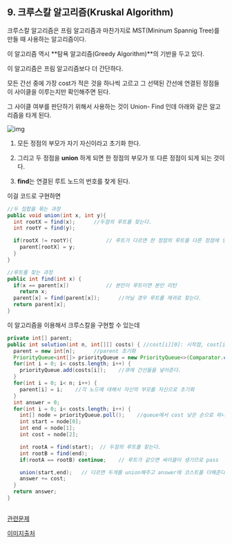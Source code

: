 ## 9. 크루스칼 알고리즘(Kruskal Algorithm)

크루스칼 알고리즘은 프림 알고리즘과 마찬가지로 MST(Mininum Spannig Tree)를 만들 때 사용하는 알고리즘이다. 

이 알고리즘 역시 **탐욕 알고리즘(Greedy Algorithm)**의 기반을 두고 있다.

이 알고리즘은 프림 알고리즘보다 더 간단하다. 



모든 간선 중에 가장 cost가 적은 것을 하나씩 고르고 그 선택된 간선에 연결된 정점들이 사이클을 이루는지만 확인해주면 된다. 

그 사이클 여부를 판단하기 위해서 사용하는 것이 Union- Find 인데 아래와 같은 알고리즘을 타게 된다. 

![img](https://gmlwjd9405.github.io/images/algorithm-union-find/union-find-example.png)


1. 모든 정점의 부모가 자기 자신이라고 초기화 한다. 

2. 그리고 두 정점을 **union** 하게 되면 한 정점의 부모가 또 다른 정점이 되게 되는 것이다. 
3. **find**는 연결된 루트 노드의 번호를 찾게 된다. 

이걸 코드로 구현하면

```java
//두 집합을 묶는 과정
public void union(int x, int y){
  int rootX = find(x);		//두점의 루트를 찾는다.
  int rootY = find(y);

  if(rootX != rootY){			// 루트가 다르면 한 정점의 루트를 다른 정점에 연결한다.
    parent[rootX] = y;
  }
}

//루트를 찾는 과정
public int find(int x) {
  if(x == parent[x])			// 본인이 루트이면 본인 리턴
    return x;
  parent[x] = find(parent[x]);		//아닐 경우 루트를 재귀로 찾는다.
  return parent[x];
}
```



이 알고리즘을 이용해서 크루스칼을 구현할 수 있는데



```java
private int[] parent;
public int solution(int n, int[][] costs) {	//cost[i][0]: 시작점, cost[i][1]: 끝점, cost[i][2]: 비용
  parent = new int[n];		//parent 초기화
  PriorityQueue<int[]> priorityQueue = new PriorityQueue<>(Comparator.comparing(o -> o[2]));	// 비용이 가장 낮은 것을 뱉도록 만든 우선순위 큐
  for(int i = 0; i< costs.length; i++) {
    priorityQueue.add(costs[i]);    //큐에 간선들을 넣어준다.
  }
  for(int i = 0; i< n; i++) {
    parent[i] = i;    //각 노드에 대해서 자신의 부모를 자신으로 초기화 
  }
  int answer = 0;
  for(int i = 0; i< costs.length; i++) {
    int[] node = priorityQueue.poll();    //queue에서 cost 낮은 순으로 하나씩 꺼낸 후
    int start = node[0];
    int end = node[1];
    int cost = node[2];

    int rootA = find(start);  // 두점의 루트를 찾는다. 
    int rootB = find(end);
    if(rootA == rootB) continue;    // 루트가 같으면 싸이클이 생기므로 pass

    union(start,end);   // 다르면 두개를 union해주고 answer에 코스트를 더해준다. 
    answer += cost;
  }
  return answer;
}
    
```



[관련문제](https://programmers.co.kr/learn/courses/30/lessons/42861)

[이미지출처](https://gmlwjd9405.github.io/2018/08/31/algorithm-union-find.html)

